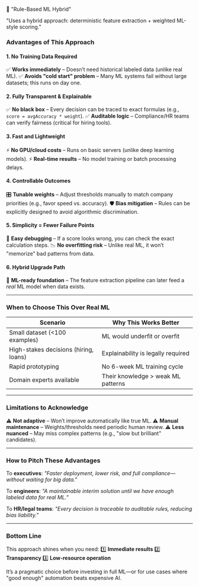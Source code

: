 🔹 "Rule-Based ML Hybrid"

"Uses a hybrid approach: deterministic feature extraction + weighted ML-style scoring."

### **Advantages of This Approach**

#### **1. No Training Data Required**

✅ **Works immediately** – Doesn’t need historical labeled data (unlike real ML).
✅ **Avoids "cold start" problem** – Many ML systems fail without large datasets; this runs on day one.

#### **2. Fully Transparent & Explainable**

✅ **No black box** – Every decision can be traced to exact formulas (e.g., `score = avgAccuracy * weight`).
✅ **Auditable logic** – Compliance/HR teams can verify fairness (critical for hiring tools).

#### **3. Fast and Lightweight**

⚡ **No GPU/cloud costs** – Runs on basic servers (unlike deep learning models).
⚡ **Real-time results** – No model training or batch processing delays.

#### **4. Controllable Outcomes**

🎛️ **Tunable weights** – Adjust thresholds manually to match company priorities (e.g., favor speed vs. accuracy).
🛡️ **Bias mitigation** – Rules can be explicitly designed to avoid algorithmic discrimination.

#### **5. Simplicity = Fewer Failure Points**

🔧 **Easy debugging** – If a score looks wrong, you can check the exact calculation steps.
📉 **No overfitting risk** – Unlike real ML, it won’t "memorize" bad patterns from data.

#### **6. Hybrid Upgrade Path**

🚀 **ML-ready foundation** – The feature extraction pipeline can later feed a _real_ ML model when data exists.

---

### **When to Choose This Over Real ML**

| Scenario                              | Why This Works Better              |
| ------------------------------------- | ---------------------------------- |
| Small dataset (<100 examples)         | ML would underfit or overfit       |
| High-stakes decisions (hiring, loans) | Explainability is legally required |
| Rapid prototyping                     | No 6-week ML training cycle        |
| Domain experts available              | Their knowledge > weak ML patterns |

---

### **Limitations to Acknowledge**

⚠ **Not adaptive** – Won’t improve automatically like true ML.
⚠ **Manual maintenance** – Weights/thresholds need periodic human review.
⚠ **Less nuanced** – May miss complex patterns (e.g., "slow but brilliant" candidates).

---

### **How to Pitch These Advantages**

To **executives**:
_"Faster deployment, lower risk, and full compliance—without waiting for big data."_

To **engineers**:
_"A maintainable interim solution until we have enough labeled data for real ML."_

To **HR/legal teams**:
_"Every decision is traceable to auditable rules, reducing bias liability."_

---

### **Bottom Line**

This approach shines when you need:
1️⃣ **Immediate results**
2️⃣ **Transparency**
3️⃣ **Low-resource operation**

It’s a pragmatic choice before investing in full ML—or for use cases where "good enough" automation beats expensive AI.
